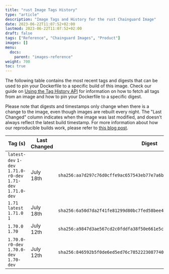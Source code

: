 ```yaml
---
title: "rust Image Tags History"
type: "article"
description: "Image Tags and History for the rust Chainguard Image"
date: 2023-06-22T11:07:52+02:00
lastmod: 2023-06-22T11:07:52+02:00
draft: false
tags: ["Reference", "Chainguard Images", "Product"]
images: []
menu:
  docs:
    parent: "images-reference"
weight: 700
toc: true
---
```


The following table contains the most recent tags and digests that can be used to pin your Dockerfile to a specific build of this image. Check our guide on [Using the Tag History API](/chainguard/chainguard-images/using-the-tag-history-api/) for information on how to fetch all tags from an image and how to pin your Dockerfile to a specific digest.

Please note that digests and timestamps only change when there is a change to the image, even though images are rebuilt every night. The "Last Changed" column indicates when the image was last modified, and doesn't always reflect the latest build timestamp. For more information about how our reproducible builds work, please refer to [this blog post](https://www.chainguard.dev/unchained/reproducing-chainguards-reproducible-image-builds).

| Tag (s)                                                       | Last Changed | Digest                                                                    |
|---------------------------------------------------------------|--------------|---------------------------------------------------------------------------|
|  `latest-dev` `1-dev` `1.71.0-r0-dev` `1.71-dev` `1.71.0-dev` | July 18th    | `sha256:aa7d297c76d0cffe9ac657543eb77e7a6be2b63f30e1d16ab63a13d3ab2aef93` |
|  `1.71` `latest` `1.71.0` `1`                                 | July 18th    | `sha256:6a50d7da2f41fe81299d80bc7fed58bee44df3fe82743f7f19ee9b24b0b4d858` |
|  `1.70.0` `1.70`                                              | July 12th    | `sha256:a9847d3ae567cd2c0fddfa38f50e661e5c3a757a268a665b9826ac47a99944a1` |
|  `1.70.0-r0-dev` `1.70.0-dev` `1.70-dev`                      | July 12th    | `sha256:846592b5f0de6ed5ed76c785222308774007664a69e01c4318611ce19acd88e5` |
